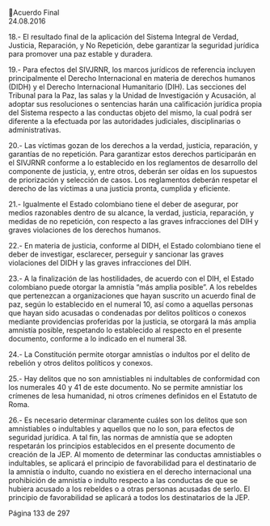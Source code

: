 Acuerdo Final  
24.08.2016  

18.- El resultado final de la aplicación del Sistema Integral de Verdad, Justicia, Reparación, y No Repetición, 
debe garantizar la seguridad jurídica para promover una paz estable y duradera. 
 
19.-  Para  efectos  del  SIVJRNR,  los  marcos  jurídicos  de  referencia  incluyen  principalmente  el  Derecho 
Internacional en materia de derechos humanos (DIDH) y el Derecho Internacional Humanitario (DIH). Las 
secciones  del  Tribunal  para  la  Paz,  las  salas  y  la  Unidad  de  Investigación  y  Acusación,  al  adoptar  sus 
resoluciones  o  sentencias  harán  una  calificación  jurídica  propia  del  Sistema  respecto  a  las  conductas 
objeto del mismo, la cual podrá ser diferente a la efectuada por las autoridades judiciales, disciplinarias o 
administrativas.  
 
20.- Las víctimas gozan de los derechos a la verdad, justicia, reparación, y garantías de no repetición. Para 
garantizar estos derechos participarán en el SIVJRNR conforme a lo establecido en los reglamentos de 
desarrollo del componente de justicia, y, entre otros, deberán ser oídas en los supuestos de priorización 
y selección de casos. Los reglamentos deberán respetar el derecho de las víctimas a una justicia pronta, 
cumplida y eficiente. 
 
21.- Igualmente el Estado colombiano tiene el deber de asegurar, por medios razonables dentro de su 
alcance, la verdad, justicia, reparación, y medidas de no repetición, con respecto a las graves infracciones 
del DIH y graves violaciones de los derechos humanos. 
 
22.-  En  materia  de  justicia,  conforme  al  DIDH,  el  Estado  colombiano  tiene  el  deber  de  investigar, 
esclarecer, perseguir y sancionar las graves violaciones del DIDH y las graves infracciones del DIH. 
 
23.- A la finalización de las hostilidades, de acuerdo con el DIH, el Estado colombiano puede otorgar la 
amnistía “más amplia posible”. A los rebeldes que pertenezcan a organizaciones que hayan suscrito un 
acuerdo final de paz, según lo establecido en el numeral 10, así como a aquellas personas que hayan sido 
acusadas o condenadas por delitos políticos o conexos mediante providencias proferidas por la justicia, 
se  otorgará  la  más  amplia  amnistía  posible,  respetando  lo  establecido  al  respecto  en  el  presente 
documento, conforme a lo indicado en el numeral 38.  
 
24.- La Constitución permite otorgar amnistías o indultos por el delito de rebelión y otros delitos políticos 
y conexos. 
 
25.- Hay delitos que no son amnistiables ni indultables de conformidad con los numerales 40 y 41 de este 
documento. No se permite amnistiar los crímenes de lesa humanidad, ni otros crímenes definidos en el 
Estatuto de Roma.  
 
26.-  Es  necesario  determinar  claramente  cuáles  son  los  delitos  que  son  amnistiables  o  indultables  y 
aquellos que no lo son, para efectos de seguridad jurídica. A tal fin, las normas de amnistía que se adopten 
respetarán los principios establecidos en el presente documento de creación de la JEP. Al momento de 
determinar  las  conductas  amnistiables  o  indultables,  se  aplicará  el  principio  de  favorabilidad  para  el 
destinatario de la amnistía o indulto, cuando no existiera en el derecho internacional una prohibición de 
amnistía o indulto respecto a las conductas de que se hubiera acusado a los rebeldes o a otras personas 
acusadas de serlo. El principio de favorabilidad se aplicará a todos los destinatarios de la JEP. 
 

Página 133 de 297 
 

